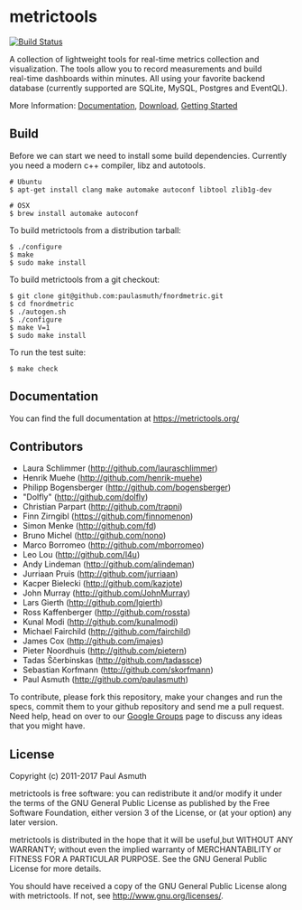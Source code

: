 metrictools
===========

[![Build Status](https://travis-ci.org/paulasmuth/fnordmetric.png?branch=unstable)](http://travis-ci.org/paulasmuth/fnordmetric)

A collection of lightweight tools for real-time metrics collection
and visualization. The tools allow you to record measurements and build  
real-time dashboards within minutes. All using your favorite backend database
(currently supported are SQLite, MySQL, Postgres and EventQL).

More Information:
[Documentation](http://metrictools.org/),
[Download](https://metrictools.org/download/),
[Getting Started](https://metrictools.org/documentation/getting_started)



## Build

Before we can start we need to install some build dependencies. Currently
you need a modern c++ compiler, libz and autotools.

    # Ubuntu
    $ apt-get install clang make automake autoconf libtool zlib1g-dev

    # OSX
    $ brew install automake autoconf

To build metrictools from a distribution tarball:

    $ ./configure
    $ make
    $ sudo make install

To build metrictools from a git checkout:

    $ git clone git@github.com:paulasmuth/fnordmetric.git
    $ cd fnordmetric
    $ ./autogen.sh
    $ ./configure
    $ make V=1
    $ sudo make install

To run the test suite:

    $ make check


## Documentation

You can find the full documentation at https://metrictools.org/


## Contributors

+ Laura Schlimmer (http://github.com/lauraschlimmer)
+ Henrik Muehe (http://github.com/henrik-muehe)
+ Philipp Bogensberger (http://github.com/bogensberger)
+ "Dolfly" (http://github.com/dolfly)
+ Christian Parpart (http://github.com/trapni)
+ Finn Zirngibl (https://github.com/finnomenon)
+ Simon Menke (http://github.com/fd)
+ Bruno Michel (http://github.com/nono)
+ Marco Borromeo (http://github.com/mborromeo)
+ Leo Lou (http://github.com/l4u)
+ Andy Lindeman (http://github.com/alindeman)
+ Jurriaan Pruis (http://github.com/jurriaan)
+ Kacper Bielecki (http://github.com/kazjote)
+ John Murray (http://github.com/JohnMurray)
+ Lars Gierth (http://github.com/lgierth)
+ Ross Kaffenberger (http://github.com/rossta)
+ Kunal Modi (http://github.com/kunalmodi)
+ Michael Fairchild (http://github.com/fairchild)
+ James Cox (http://github.com/imajes)
+ Pieter Noordhuis (http://github.com/pietern)
+ Tadas Ščerbinskas (http://github.com/tadassce)
+ Sebastian Korfmann (http://github.com/skorfmann)
+ Paul Asmuth (http://github.com/paulasmuth)

To contribute, please fork this repository, make your changes and run the 
specs, commit them to your github repository and send me a pull request.
Need help, head on over to our [Google Groups][1]  page to discuss any ideas
that you might have.


## License

Copyright (c) 2011-2017 Paul Asmuth

metrictools is free software: you can redistribute it and/or modify it under
the terms of the GNU General Public License as published by the Free Software
Foundation, either version 3 of the License, or (at your option) any later
version.

metrictools is distributed in the hope that it will be useful,but WITHOUT ANY
WARRANTY; without even the implied warranty of MERCHANTABILITY or FITNESS FOR A
PARTICULAR PURPOSE. See the GNU General Public License for more details.

You should have received a copy of the GNU General Public License along with
metrictools. If not, see <http://www.gnu.org/licenses/>.


  [1]: http://groups.google.com/group/fnordmetric
  [2]: http://www.screenr.com/KiJs
  [3]: https://secure.travis-ci.org/paulasmuth/fnordmetric.png
  [4]: http://travis-ci.org/paulasmuth/fnordmetric
